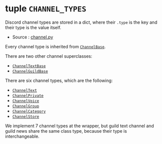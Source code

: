 # tuple `CHANNEL_TYPES`

Discord channel types are stored in a dict, where their `.type` is the key and
their type is the value itself.

- Source : [channel.py](https://github.com/HuyaneMatsu/hata/blob/master/hata/discord/channel.py)

Every channel type is inherited from
[`ChannelBase`](ChannelBase.md).

There are two other channel superclasses:

- [`ChannelTextBase`](ChannelTextBase.md)
- [`ChannelGuildBase`](ChannelGuildBase.md)

There are six channel types, which are the following:

- [`ChannelText`](ChannelText.md)
- [`ChannelPrivate`](ChannelPrivate.md)
- [`ChannelVoice`](ChannelVoice.md)
- [`ChannelGroup`](ChannelGroup.md)
- [`ChannelCategory`](ChannelCategory.md)
- [`ChannelStore`](ChannelStore.md)

We implement 7 channel types at the wrapper, but guild text channel and guild
news share the same class type, because their type is interchangeable.
